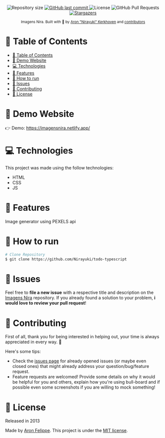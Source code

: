 <p align="center">
  <img alt="Repository size" src="https://img.shields.io/github/repo-size/Nirayuki/gerador-de-imagens?color=00acff">
  <a href="https://github.com/Nirayuki/gerador-de-imagens/commits/master">
    <img alt="GitHub last commit" src="https://img.shields.io/github/last-commit/Nirayuki/gerador-de-imagens?color=00acff">
  </a>
  <img alt="License" src="https://img.shields.io/badge/license-MIT-00acff">
  <img alt="GitHub Pull Requests" src="https://img.shields.io/github/issues-pr/Nirayuki/gerador-de-imagens?color=00acff" />
  <a href="https://github.com/Nirayuki/gerador-de-imagens/stargazers">
    <img alt="Stargazers" src="https://img.shields.io/github/stars/Nirayuki/gerador-de-imagens?color=00acff&logo=github">
  </a>
</p>

<div align="center">
  <sub>Imagens Nira. Built with 💙 by
    <a href="https://github.com/Nirayuki">Aron "Nirayuki" Kerkhoven</a> and
    <a href="https://github.com/Nirayuki/gerador-de-imagens/graphs/contributors">
      contributors
    </a>
  </sub>
</div>

# 📌 Table of Contents

- [📌 Table of Contents](#-table-of-contents)
- [👀 Demo Website](#-demo-website)
- [💻 Technologies](#-technologies)
- [🚀 Features](#-features)
- [🚧 How to run](#-how-to-run)
- [🐛 Issues](#-issues)
- [🎉 Contributing](#-contributing)
- [📕 License](#-license)

# 👀 Demo Website

👉  Demo: https://imagensnira.netlify.app/

# 💻 Technologies

This project was made using the follow technologies:

* HTML
* CSS
* JS

# 🚀 Features

Image generator using PEXELS api

# 🚧 How to run

```bash
# Clone Repository
$ git clone https://github.com/Nirayuki/todo-typescript
```

# 🐛 Issues

Feel free to **file a new issue** with a respective title and description on the [Imagens Nira](https://github.com/Nirayuki/gerador-de-imagens/issues) repository. If you already found a solution to your problem, **i would love to review your pull request**!

# 🎉 Contributing

First of all, thank you for being interested in helping out, your time is always appreciated in every way. :100:

Here's some tips:

* Check the [issues page](https://github.com/Nirayuki/gerador-de-imagens/issues) for already opened issues (or maybe even closed ones) that might already address your question/bug/feature request.
* Feature requests are welcomed! Provide some details on why it would be helpful for you and others, explain how you're using bull-board and if possible even some screenshots if you are willing to mock something!

# 📕 License

Released in 2013

Made by [Aron Felippe](https://github.com/Nirayuki).
This project is under the [MIT license](./LICENSE).


